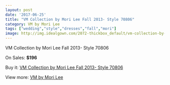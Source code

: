 ```yaml
---
layout: post
date: '2017-06-25'
title: "VM Collection by Mori Lee Fall 2013- Style 70806"
category: VM by Mori Lee
tags: ["wedding","style","dresses","fall","mori"]
image: http://img.idealgown.com/2072-thickbox_default/vm-collection-by-mori-lee-fall-2013-style-70806.jpg
---
```

VM Collection by Mori Lee Fall 2013- Style 70806

On Sales: **$196**
<a href="https://www.idealgown.com/en/vm-by-mori-lee/992-vm-collection-by-mori-lee-fall-2013-style-70806.html"><amp-img layout="responsive" width="600" height="600" src="//img.idealgown.com/2072-thickbox_default/vm-collection-by-mori-lee-fall-2013-style-70806.jpg" alt="VM Collection by Mori Lee Fall 2013- Style 70806 0" /></a>
<a href="https://www.idealgown.com/en/vm-by-mori-lee/992-vm-collection-by-mori-lee-fall-2013-style-70806.html"><amp-img layout="responsive" width="600" height="600" src="//img.idealgown.com/2074-thickbox_default/vm-collection-by-mori-lee-fall-2013-style-70806.jpg" alt="VM Collection by Mori Lee Fall 2013- Style 70806 1" /></a>
<a href="https://www.idealgown.com/en/vm-by-mori-lee/992-vm-collection-by-mori-lee-fall-2013-style-70806.html"><amp-img layout="responsive" width="600" height="600" src="//img.idealgown.com/2073-thickbox_default/vm-collection-by-mori-lee-fall-2013-style-70806.jpg" alt="VM Collection by Mori Lee Fall 2013- Style 70806 2" /></a>

Buy it: [VM Collection by Mori Lee Fall 2013- Style 70806](https://www.idealgown.com/en/vm-by-mori-lee/992-vm-collection-by-mori-lee-fall-2013-style-70806.html "VM Collection by Mori Lee Fall 2013- Style 70806")

View more: [VM by Mori Lee](https://www.idealgown.com/en/13-vm-by-mori-lee "VM by Mori Lee")